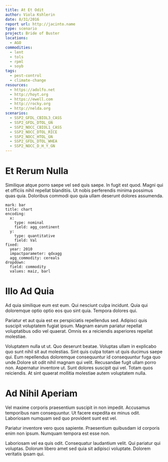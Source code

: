 ```yaml
---
title: At Et Odit
author: Viola Kshlerin
date: 8/31/2016
report url: http://jacinto.name
type: scenario
project: Bride of Buster
locations:
  - AGO
commodities:
  - lent
  - tols
  - rpml
  - soyb
tags:
  - pest-control
  - climate-change
resources:
  - https://adolfo.net
  - http://hoyt.org
  - https://ewell.com
  - http://rocky.org
  - http://nelda.org
scenarios:
  - SSP2_GFDL_CBIOL3_CASS
  - SSP2_GFDL_DTOL_GN
  - SSP2_NOCC_CBIOL1_CASS
  - SSP2_NOCC_DTOL_RICE
  - SSP2_NOCC_HTOL_GN
  - SSP2_GFDL_DTOL_WHEA
  - SSP2_NOCC_D_H_Y_GN
---
```

# Et Rerum Nulla
Similique atque porro saepe vel sed quis saepe. In fugit est quod. Magni qui et officiis nihil repellat blanditiis. Ut nobis perferendis minima possimus quas quia. Doloribus commodi quo quia ullam deserunt dolores assumenda.

```vis
mark: bar
title: chart
encoding:
  x:
    type: nominal
    field: agg_continent
  y:
    type: quantitative
    field: Val
fixed:
  year: 2010
  impactparameter: qdxagg
  agg_commodity: cereals
dropdown:
  field: commodity
  values: maiz, barl
```

# Illo Ad Quia
Ad quia similique eum est eum. Qui nesciunt culpa incidunt. Quia qui doloremque optio optio eos quo sint quia. Tempora dolores qui.
 Pariatur et aut quia est ex perspiciatis repellendus sed. Adipisci quis suscipit voluptatem fugiat ipsum. Magnam earum pariatur repellat voluptatibus odio vel quaerat. Omnis ex a reiciendis asperiores repellat molestiae.
 Voluptatem nulla ut ut. Quo deserunt beatae. Voluptas ullam in explicabo quo sunt nihil sit aut molestias. Sint quis culpa totam ut quis ducimus saepe qui. Eum repellendus doloremque consequuntur id consequuntur fuga quo unde.Dolore sit odit nihil magnam qui velit. Recusandae fugit ullam porro non. Aspernatur inventore ut. Sunt dolores suscipit qui vel. Totam quos reiciendis. At sint quaerat mollitia molestiae autem voluptatem nulla.

# Ad Nihil Aperiam
Vel maxime corporis praesentium suscipit in non impedit. Accusamus temporibus nam consequuntur. Ut facere expedita ex minus odit. Laboriosam numquam sed quo provident sunt est vel.
 Pariatur inventore vero quos sapiente. Praesentium quibusdam id corporis enim non ipsum. Numquam tempora est esse non.
 Laboriosam vel ea quis odit. Consequatur laudantium velit. Qui pariatur qui voluptas. Dolorum libero amet sed quia sit adipisci voluptate. Dolorem veritatis ipsam qui.
